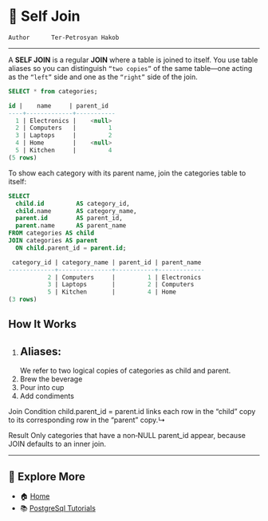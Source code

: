 # 🔗 Self Join


```info
Author      Ter-Petrosyan Hakob
```

---

A **SELF JOIN** is a regular **JOIN** where a table is joined to itself. You use table aliases so you can distinguish `“two copies”` of 
the same table—one acting as the `“left”` side and one as the `“right”` side of the join.

```sql
SELECT * from categories;

id |    name     | parent_id 
----+-------------+-----------
  1 | Electronics |    <null>
  2 | Computers   |         1
  3 | Laptops     |         2
  4 | Home        |    <null>
  5 | Kitchen     |         4
(5 rows)

```

To show each category with its parent name, join the categories table to itself:

```sql
SELECT
  child.id         AS category_id,
  child.name       AS category_name,
  parent.id        AS parent_id,
  parent.name      AS parent_name
FROM categories AS child
JOIN categories AS parent
  ON child.parent_id = parent.id;

 category_id | category_name | parent_id | parent_name 
-------------+---------------+-----------+-------------
           2 | Computers     |         1 | Electronics
           3 | Laptops       |         2 | Computers
           5 | Kitchen       |         4 | Home
(3 rows)
```

## How It Works


<ol>
  <li><h2>Aliases:</h2> We refer to two logical copies of categories as child and parent.</li>
  <li>Brew the beverage</li>
  <li>Pour into cup</li>
  <li>Add condiments</li>
</ol> 




Join Condition
child.parent_id = parent.id links each row in the “child” copy to its corresponding row in the “parent” copy.↳

Result
Only categories that have a non‑NULL parent_id appear, because JOIN defaults to an inner join.

---

## 📌 Explore More

- 🏠 [Home](./../../README.md)
- 📚 [PostgreSql Tutorials](./../tutorials.md)